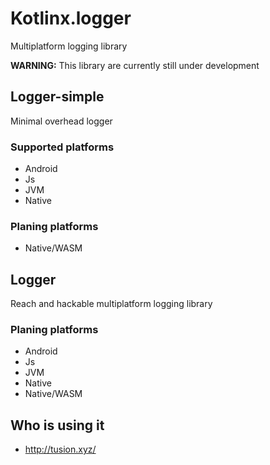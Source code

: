# Kotlinx.logger
Multiplatform logging library

**WARNING:** This library are currently still under development
## Logger-simple
Minimal overhead logger
### Supported platforms
- Android
- Js
- JVM
- Native
### Planing platforms
- Native/WASM
## Logger 
Reach and hackable multiplatform logging library
### Planing platforms
- Android
- Js
- JVM
- Native
- Native/WASM
## Who is using it
- http://tusion.xyz/
